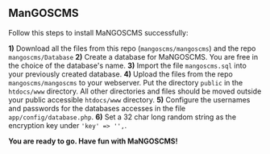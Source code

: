 ## ManGOSCMS ##

Follow this steps to install MaNGOSCMS successfully:

**1)** Download all the files from this repo (`mangoscms/mangoscms`) and the repo `mangoscms/Database`
**2)** Create a database for MaNGOSCMS. You are free in the choice of the database's name.
**3)** Import the file `mangoscms.sql` into your previously created database.
**4)** Upload the files from the repo `mangoscms/mangoscms` to your webserver. Put the directory `public` in the `htdocs/www` directory. All other directories and files should be moved outside your public accessible `htdocs/www` directory.
**5)** Configure the usernames and passwords for the databases accesses in the file `app/config/database.php`.
**6)** Set a 32 char long random string as the encryption key under `'key' => '',`.

**You are ready to go. Have fun with MaNGOSCMS!**
